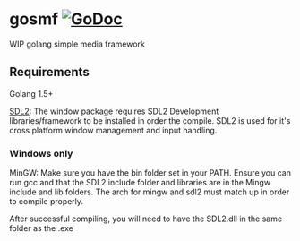 # gosmf [![GoDoc](https://godoc.org/github.com/anthonyrego/gosmf?status.svg)](https://godoc.org/github.com/anthonyrego/gosmf)

WIP golang simple media framework

## Requirements

Golang 1.5+

[SDL2](https://www.libsdl.org):
The window package requires SDL2 Development libraries/framework to be installed in order the compile. SDL2 is used for it's cross platform window management and input handling.

### Windows only

MinGW: Make sure you have the bin folder set in your PATH. Ensure you can run gcc and that the SDL2 include folder and libraries are in the Mingw include and lib folders. The arch for mingw and sdl2 must match up in order to compile properly.

After successful compiling, you will need to have the SDL2.dll in the same folder as the .exe

